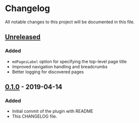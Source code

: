 # Changelog
All notable changes to this project will be documented in this file.

## [Unreleased]
### Added
- `mdPagesLabel` option for specifying the top-level page title
- Improved navigation handling and breadcrumbs
- Better logging for discovered pages

## [0.1.0] - 2019-04-14
### Added
- Initial commit of the plugin with README
- This CHANGELOG file.

[Unreleased]: https://github.com/mipatterson/typedoc-plugin-markdown-pages/compare/v0.1.0...HEAD
[0.1.0]: https://github.com/mipatterson/typedoc-plugin-markdown-pages/releases/tag/v0.1.0